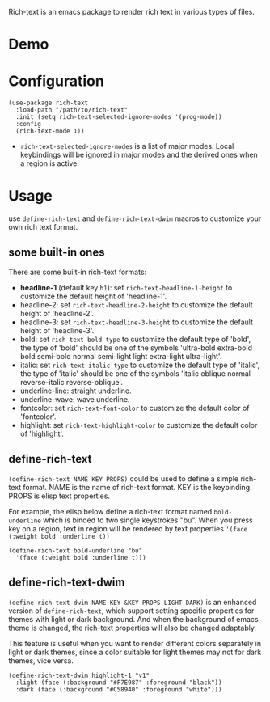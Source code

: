 Rich-text is an emacs package to render rich text in various types of files.

# Demo


# Configuration
```emacs-lisp
(use-package rich-text
  :load-path "/path/to/rich-text"
  :init (setq rich-text-selected-ignore-modes '(prog-mode))
  :config
  (rich-text-mode 1))
```

- `rich-text-selected-ignore-modes` is a list of major modes. Local keybindings will be ignored in major modes and the derived ones when a region is active.

# Usage

use `define-rich-text` and `define-rich-text-dwim` macros to customize your own rich text format.

## some built-in ones
There are some built-in rich-text formats:

- **headline-1** (default key `h1`):
  set `rich-text-headline-1-height` to customize the default height of 'headline-1'.
- headline-2: set `rich-text-headline-2-height` to customize the default height of 'headline-2'.
- headline-3: set `rich-text-headline-3-height` to customize the default height of 'headline-3'.
- bold: set `rich-text-bold-type` to customize the default type of 'bold', the type of 'bold' should be one of the symbols 'ultra-bold extra-bold bold semi-bold normal semi-light light extra-light ultra-light'.
- italic: set `rich-text-italic-type` to customize the default type of 'italic', the type of 'italic' should be one of the symbols 'italic oblique normal reverse-italic reverse-oblique'.
- underline-line: straight underline.
- underline-wave: wave underline.
- fontcolor: set `rich-text-font-color` to customize the default color of 'fontcolor'.
- highlight: set `rich-text-highlight-color` to customize the default color of 'highlight'.

## define-rich-text
`(define-rich-text NAME KEY PROPS)` could be used to define a simple rich-text format. NAME is the name of rich-text format. KEY is the keybinding. PROPS is elisp text properties.

For example, the elisp below define a rich-text format named `bold-underline` which is binded to two single keystrokes "bu". When you press key <bu> on a region, text in region will be rendered by text properties `'(face (:weight bold :underline t))`

```emacs-lisp
(define-rich-text bold-underline "bu"
  '(face (:weight bold :underline t)))
```

## define-rich-text-dwim
`(define-rich-text-dwim NAME KEY &KEY PROPS LIGHT DARK)` is an enhanced version of `define-rich-text`, which support setting specific properties for themes with light or dark background. And when the background of emacs theme is changed, the rich-text properties will also be changed adaptably.

This feature is useful when you want to render different colors separately in light or dark themes, since a color suitable for light themes may not for dark themes, vice versa.

```emacs-lisp
(define-rich-text-dwim highlight-1 "v1"
  :light (face (:background "#F7E987" :foreground "black"))
  :dark (face (:background "#C58940" :foreground "white")))
```
